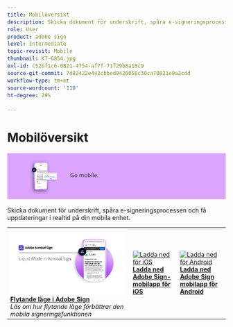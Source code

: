 ```yaml
---
title: Mobilöversikt
description: Skicka dokument för underskrift, spåra e-signeringsprocessen och få uppdateringar i realtid på din mobila enhet
role: User
product: adobe sign
level: Intermediate
topic-revisit: Mobile
thumbnail: KT-6854.jpg
exl-id: c52bf1c6-0821-4754-af7f-71f29b8a18c9
source-git-commit: 7d82422e442cbbed9420050c30ca70821e9a2cdd
workflow-type: tm+mt
source-wordcount: '110'
ht-degree: 29%

---
```


# Mobilöversikt

![Signera mobilbild](../assets/Hero-Mobile.png)

Skicka dokument för underskrift, spåra e-signeringsprocessen och få uppdateringar i realtid på din mobila enhet.

<table style="table-layout:fixed">
<tr>
  <td>
    <a href="liquidmode.md">
      <img alt="Flytande läge i Adobe Sign" src="assets/liquidmode.png" />
    </a>
    <div>
    <a href="liquidmode.md"><strong>Flytande läge i Adobe Sign</strong></a>
    </div>
    <em>Läs om hur flytande läge förbättrar den mobila signeringsfunktionen</em>
    <br>
  </td>
  <td>
    <a href="https://itunes.apple.com/se/app/adobe-sign/id481082197?mt=8" target="_blank">
      <img alt="Ladda ned för iOS" src="assets/Mobile_iOS.png" />
    </a>
    <div>
    <a href="https://itunes.apple.com/us/app/adobe-sign/id481082197?mt=8" target="_blank"><strong>Ladda ned Adobe Sign-mobilapp för iOS</strong></a>
    <br>
  </td>
  <td>
    <a href="https://play.google.com/store/apps/details?id=com.adobe.echosign&amp;hl=sv" target="_blank">
      <img alt="Ladda ned för Android" src="assets/Mobile_Android.png" />
    </a>
    <div>
    <a href="https://play.google.com/store/apps/details?id=com.adobe.echosign&amp;hl=en" target="_blank"><strong>Ladda ned Adobe Sign mobilapp för Android</strong></a>
    <br>
  </td>
</tr>
</table>
